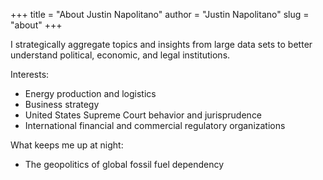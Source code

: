 +++
title = "About Justin Napolitano"
author = "Justin Napolitano"
slug = "about"
+++

I strategically aggregate topics and insights from large data sets to better understand political, economic, and legal institutions.


Interests: 

* Energy production and logistics
* Business strategy
* United States Supreme Court behavior and jurisprudence
* International financial and commercial regulatory organizations


What keeps me up at night:

* The geopolitics of global fossil fuel dependency 